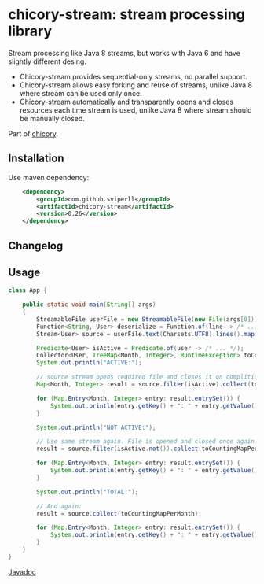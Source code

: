 chicory-stream: stream processing library
=====================================

Stream processing like Java 8 streams, but works with Java 6 and have slightly different desing.

  - Chicory-stream provides sequential-only streams, no parallel support.
  - Chicory-stream allows easy forking and reuse of streams, unlike Java 8 where stream can be used only once.
  - Chicory-stream automatically and transparently opens and closes resources each time stream is used,
    unlike Java 8 where stream should be manually closed.

Part of [chicory](https://github.com/sviperll/chicory).

Installation
------------

Use maven dependency:

```xml
    <dependency>
        <groupId>com.github.sviperll</groupId>
        <artifactId>chicory-stream</artifactId>
        <version>0.26</version>
    </dependency>
```


Changelog
---------

Usage
-----

```java
class App {

    public static void main(String[] args)
    {
        StreamableFile userFile = new StreamableFile(new File(args[0]));
        Function<String, User> deserialize = Function.of(line -> /* ... */);
        Stream<User> source = userFile.text(Charsets.UTF8).lines().map(deserialize);

        Predicate<User> isActive = Predicate.of(user -> /* ... */);
        Collector<User, TreeMap<Month, Integer>, RuntimeException> toCountingMapPerMonth = Collector.toTreeMap(user -> user.registrationTime().month(), Collector.counting());
        System.out.println("ACTIVE:");

        // source stream opens required file and closes it on complition, right after line below.
        Map<Month, Integer> result = source.filter(isActive).collect(toCountingMapPerMonth);

        for (Map.Entry<Month, Integer> entry: result.entrySet()) {
            System.out.println(entry.getKey() + ": " + entry.getValue());
        }

        System.out.println("NOT ACTIVE:");

        // Use same stream again. File is opened and closed once again.
        result = source.filter(isActive.not()).collect(toCountingMapPerMonth);

        for (Map.Entry<Month, Integer> entry: result.entrySet()) {
            System.out.println(entry.getKey() + ": " + entry.getValue());
        }

        System.out.println("TOTAL:");

        // And again:
        result = source.collect(toCountingMapPerMonth);

        for (Map.Entry<Month, Integer> entry: result.entrySet()) {
            System.out.println(entry.getKey() + ": " + entry.getValue());
        }
    }
}
```

[Javadoc](http://sviperll.github.io/chicory/chicory-stream/apidocs/index.html)
